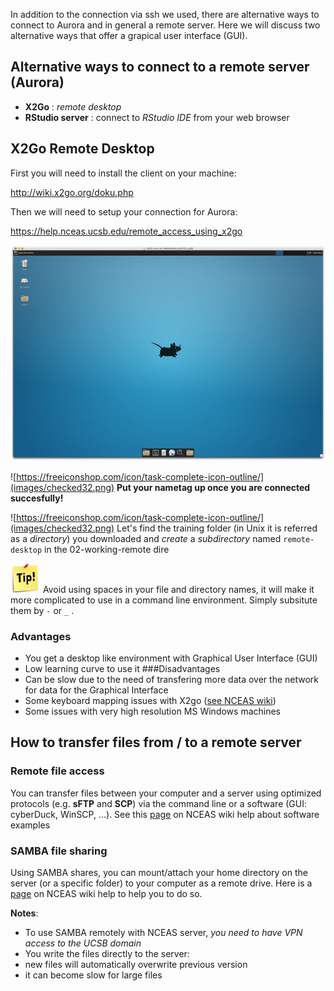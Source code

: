 
In addition to the connection via ssh we used, there are alternative ways to connect to Aurora and in general a remote server. Here we will discuss two alternative ways that offer a grapical user interface (GUI). 

## Alternative ways to connect to a remote server (Aurora)
* **X2Go** : *remote desktop*
* **RStudio server** : connect to *RStudio IDE* from your web browser

## X2Go Remote Desktop

First you will need to install the client on your machine:

http://wiki.x2go.org/doku.php

Then we will need to setup your connection for Aurora:

https://help.nceas.ucsb.edu/remote_access_using_x2go


![X2go Desktop](images/x2go-desktop.png)

![https://freeiconshop.com/icon/task-complete-icon-outline/](images/checked32.png)  **Put your nametag up once you are connected succesfully!**

![https://freeiconshop.com/icon/task-complete-icon-outline/](images/checked32.png) Let's find the training folder (in Unix it is referred as a *directory*) you downloaded and *create* a *subdirectory* named ```remote-desktop``` in the 02-working-remote dire

![Tip](images/tip.png) Avoid using spaces in your file and directory names, it will make it more complicated to use in a command line environment. Simply subsitute them by ``` - ``` or ``` _ ``` .


### Advantages
* You get a desktop like environment with Graphical User Interface (GUI)
* Low learning curve to use it
###Disadvantages
* Can be slow due to the need of transfering more data over the network for data for the Graphical Interface
* Some keyboard mapping issues with X2go ([see NCEAS wiki](https://help.nceas.ucsb.edu/remote_access_using_x2go))
*  Some issues with very high resolution MS Windows machines

## How to transfer files from / to a remote server

### Remote file access

You can transfer files between your computer and a server using optimized protocols (e.g. **sFTP** and **SCP**) via the command line or a software (GUI: cyberDuck, WinSCP, ...). See this [page](https://help.nceas.ucsb.edu/remote_file_access?s[]=winscp) on NCEAS wiki help about software examples


### **SAMBA** file sharing

Using SAMBA shares, you can mount/attach your home directory on the server (or a specific folder) to your computer as a remote drive. Here is a [page](https://help.nceas.ucsb.edu/mount_your_home_directory) on NCEAS wiki help to help you to do so.

**Notes**:

- To use SAMBA remotely with NCEAS server, *you need to have VPN access to the UCSB domain*
- You write the files directly to the server:
 - new files will automatically overwrite previous version
 - it can become slow for large files

